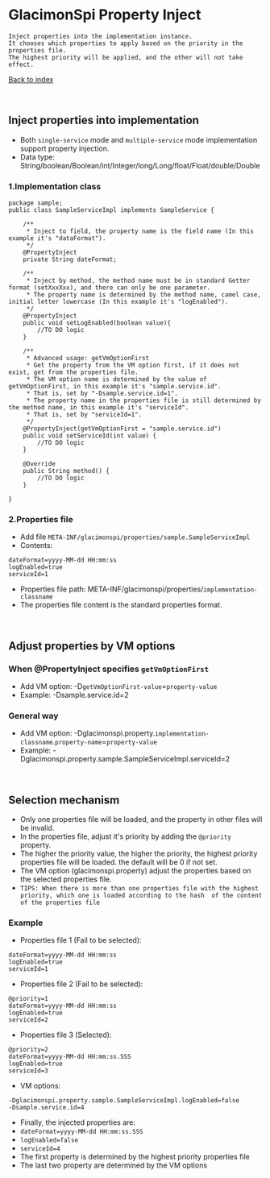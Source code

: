 # GlacimonSpi Property Inject

```text
Inject properties into the implementation instance.
It chooses which properties to apply based on the priority in the properties file. 
The highest priority will be applied, and the other will not take effect.
```

[Back to index](https://github.com/shepherdviolet/glacimon/blob/master/docs/spi/index.md)

<br>

## Inject properties into implementation

* Both `single-service` mode and `multiple-service` mode implementation support property injection.
* Data type: String/boolean/Boolean/int/Integer/long/Long/float/Float/double/Double

### 1.Implementation class

```text
package sample;
public class SampleServiceImpl implements SampleService {

    /**
     * Inject to field, the property name is the field name (In this example it's "dataFormat"). 
     */
    @PropertyInject
    private String dateFormat;

    /**
     * Inject by method, the method name must be in standard Getter format (setXxxXxx), and there can only be one parameter. 
     * The property name is determined by the method name, camel case, initial letter lowercase (In this example it's "logEnabled"). 
     */
    @PropertyInject
    public void setLogEnabled(boolean value){
        //TO DO logic
    }
    
    /**
     * Advanced usage: getVmOptionFirst
     * Get the property from the VM option first, if it does not exist, get from the properties file.
     * The VM option name is determined by the value of getVmOptionFirst, in this example it's "sample.service.id". 
     * That is, set by "-Dsample.service.id=1". 
     * The property name in the properties file is still determined by the method name, in this example it's "serviceId". 
     * That is, set by "serviceId=1". 
     */
    @PropertyInject(getVmOptionFirst = "sample.service.id")
    public void setServiceId(int value) {
        //TO DO logic
    }

    @Override
    public String method() {
        //TO DO logic
    }

}
```

### 2.Properties file

* Add file `META-INF/glacimonspi/properties/sample.SampleServiceImpl`
* Contents:

```text
dateFormat=yyyy-MM-dd HH:mm:ss
logEnabled=true
serviceId=1
```

* Properties file path: META-INF/glacimonspi/properties/`implementation-classname`
* The properties file content is the standard properties format.

<br>

## Adjust properties by VM options

### When @PropertyInject specifies `getVmOptionFirst`

* Add VM option: -D`getVmOptionFirst-value`=`property-value`
* Example: -Dsample.service.id=2

### General way

* Add VM option: -Dglacimonspi.property.`implementation-classname`.`property-name`=`property-value`
* Example: -Dglacimonspi.property.sample.SampleServiceImpl.serviceId=2

<br>

## Selection mechanism

* Only one properties file will be loaded, and the property in other files will be invalid.
* In the properties file, adjust it's priority by adding the `@priority` property.
* The higher the priority value, the higher the priority, the highest priority properties file will be loaded. the default will be 0 if not set.
* The VM option (glacimonspi.property) adjust the properties based on the selected properties file. 
* `TIPS: When there is more than one properties file with the highest priority, which one is loaded according to the hash 
of the content of the properties file`

### Example

* Properties file 1 (Fail to be selected):

```text
dateFormat=yyyy-MM-dd HH:mm:ss
logEnabled=true
serviceId=1
```

* Properties file 2 (Fail to be selected):

```text
@priority=1
dateFormat=yyyy-MM-dd HH:mm:ss
logEnabled=true
serviceId=2
```

* Properties file 3 (Selected):

```text
@priority=2
dateFormat=yyyy-MM-dd HH:mm:ss.SSS
logEnabled=true
serviceId=3
```

* VM options:

```text
-Dglacimonspi.property.sample.SampleServiceImpl.logEnabled=false
-Dsample.service.id=4
```

* Finally, the injected properties are:
* `dateFormat=yyyy-MM-dd HH:mm:ss.SSS`
* `logEnabled=false`
* `serviceId=4`
* The first property is determined by the highest priority properties file
* The last two property are determined by the VM options
